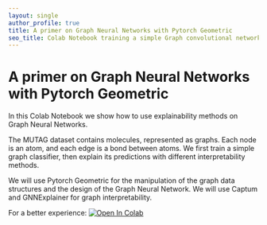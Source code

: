 ```yaml
---
layout: single
author_profile: true
title: A primer on Graph Neural Networks with Pytorch Geometric
seo_title: Colab Notebook training a simple Graph convolutional network for graph classification on Mutag dataset with pytorch geometric.
---
```

# A primer on Graph Neural Networks with Pytorch Geometric
In this Colab Notebook we show how to use explainability methods on Graph Neural Networks.


The MUTAG dataset contains molecules, represented as graphs. Each node is an atom, and each edge is a bond between atoms. We first train a simple graph classifier, then explain its predictions with different interpretability methods.


We will use Pytorch Geometric for the manipulation of the graph data structures and the design of the Graph Neural Network. We will use Captum and GNNExplainer for graph interpretability.

For a better experience: <a href="https://colab.research.google.com/github/alessiodevoto/notebooks/blob/main/A_Primer_on_Explainability_for_GNNs_(Liverpool).ipynb" target="_parent"><img src="https://colab.research.google.com/assets/colab-badge.svg" alt="Open In Colab"/></a>